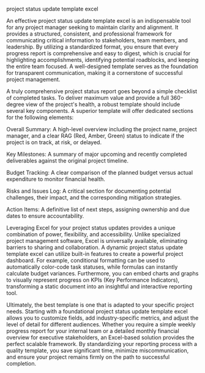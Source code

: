 project status update template excel


An effective project status update template excel is an indispensable tool for any project manager seeking to maintain clarity and alignment. It provides a structured, consistent, and professional framework for communicating critical information to stakeholders, team members, and leadership. By utilizing a standardized format, you ensure that every progress report is comprehensive and easy to digest, which is crucial for highlighting accomplishments, identifying potential roadblocks, and keeping the entire team focused. A well-designed template serves as the foundation for transparent communication, making it a cornerstone of successful project management.



A truly comprehensive project status report goes beyond a simple checklist of completed tasks. To deliver maximum value and provide a full 360-degree view of the project's health, a robust template should include several key components. A superior template will offer dedicated sections for the following elements:




Overall Summary: A high-level overview including the project name, project manager, and a clear RAG (Red, Amber, Green) status to indicate if the project is on track, at risk, or delayed.


Key Milestones: A summary of major upcoming and recently completed deliverables against the original project timeline.


Budget Tracking: A clear comparison of the planned budget versus actual expenditure to monitor financial health.


Risks and Issues Log: A critical section for documenting potential challenges, their impact, and the corresponding mitigation strategies.


Action Items: A definitive list of next steps, assigning ownership and due dates to ensure accountability.





Leveraging Excel for your project status updates provides a unique combination of power, flexibility, and accessibility. Unlike specialized project management software, Excel is universally available, eliminating barriers to sharing and collaboration. A dynamic project status update template excel can utilize built-in features to create a powerful project dashboard. For example, conditional formatting can be used to automatically color-code task statuses, while formulas can instantly calculate budget variances. Furthermore, you can embed charts and graphs to visually represent progress on KPIs (Key Performance Indicators), transforming a static document into an insightful and interactive reporting tool.



Ultimately, the best template is one that is adapted to your specific project needs. Starting with a foundational project status update template excel allows you to customize fields, add industry-specific metrics, and adjust the level of detail for different audiences. Whether you require a simple weekly progress report for your internal team or a detailed monthly financial overview for executive stakeholders, an Excel-based solution provides the perfect scalable framework. By standardizing your reporting process with a quality template, you save significant time, minimize miscommunication, and ensure your project remains firmly on the path to successful completion.
